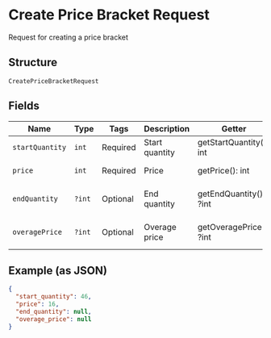 
# Create Price Bracket Request

Request for creating a price bracket

## Structure

`CreatePriceBracketRequest`

## Fields

| Name | Type | Tags | Description | Getter | Setter |
|  --- | --- | --- | --- | --- | --- |
| `startQuantity` | `int` | Required | Start quantity | getStartQuantity(): int | setStartQuantity(int startQuantity): void |
| `price` | `int` | Required | Price | getPrice(): int | setPrice(int price): void |
| `endQuantity` | `?int` | Optional | End quantity | getEndQuantity(): ?int | setEndQuantity(?int endQuantity): void |
| `overagePrice` | `?int` | Optional | Overage price | getOveragePrice(): ?int | setOveragePrice(?int overagePrice): void |

## Example (as JSON)

```json
{
  "start_quantity": 46,
  "price": 16,
  "end_quantity": null,
  "overage_price": null
}
```

